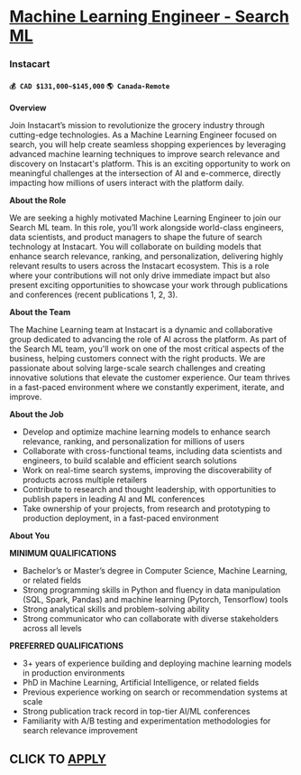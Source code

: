 # [Machine Learning Engineer - Search ML](https://www.remotewlb.com/apply/machine-learning-engineer-search-ml)  
### Instacart  
#### `💰 CAD $131,000~$145,000` `🌎 Canada-Remote`  

**Overview**

Join Instacart’s mission to revolutionize the grocery industry through cutting-edge technologies. As a Machine Learning Engineer focused on search, you will help create seamless shopping experiences by leveraging advanced machine learning techniques to improve search relevance and discovery on Instacart's platform. This is an exciting opportunity to work on meaningful challenges at the intersection of AI and e-commerce, directly impacting how millions of users interact with the platform daily.

**About the Role**

We are seeking a highly motivated Machine Learning Engineer to join our Search ML team. In this role, you’ll work alongside world-class engineers, data scientists, and product managers to shape the future of search technology at Instacart. You will collaborate on building models that enhance search relevance, ranking, and personalization, delivering highly relevant results to users across the Instacart ecosystem. This is a role where your contributions will not only drive immediate impact but also present exciting opportunities to showcase your work through publications and conferences (recent publications 1, 2, 3).

**About the Team**

The Machine Learning team at Instacart is a dynamic and collaborative group dedicated to advancing the role of AI across the platform. As part of the Search ML team, you'll work on one of the most critical aspects of the business, helping customers connect with the right products. We are passionate about solving large-scale search challenges and creating innovative solutions that elevate the customer experience. Our team thrives in a fast-paced environment where we constantly experiment, iterate, and improve.

**About the Job**

  * Develop and optimize machine learning models to enhance search relevance, ranking, and personalization for millions of users
  * Collaborate with cross-functional teams, including data scientists and engineers, to build scalable and efficient search solutions
  * Work on real-time search systems, improving the discoverability of products across multiple retailers
  * Contribute to research and thought leadership, with opportunities to publish papers in leading AI and ML conferences
  * Take ownership of your projects, from research and prototyping to production deployment, in a fast-paced environment

**About You**

**MINIMUM QUALIFICATIONS**

  * Bachelor’s or Master’s degree in Computer Science, Machine Learning, or related fields
  * Strong programming skills in Python and fluency in data manipulation (SQL, Spark, Pandas) and machine learning (Pytorch, Tensorflow) tools
  * Strong analytical skills and problem-solving ability
  * Strong communicator who can collaborate with diverse stakeholders across all levels

**PREFERRED QUALIFICATIONS**

  * 3+ years of experience building and deploying machine learning models in production environments
  * PhD in Machine Learning, Artificial Intelligence, or related fields
  * Previous experience working on search or recommendation systems at scale
  * Strong publication track record in top-tier AI/ML conferences
  * Familiarity with A/B testing and experimentation methodologies for search relevance improvement

  
## CLICK TO [APPLY](https://www.remotewlb.com/apply/machine-learning-engineer-search-ml)

